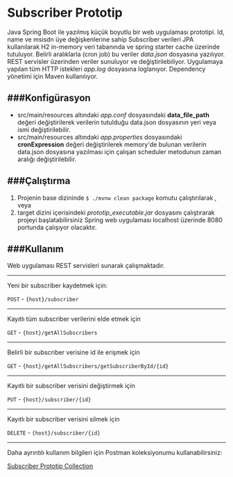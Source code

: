 # Subscriber Prototip

Java Spring Boot ile yazılmış küçük boyutlu bir web uygulaması prototipi. Id, name ve msisdn üye değişkenlerine sahip Subscriber verileri JPA kullanılarak H2 in-memory veri tabanında ve spring starter cache üzerinde tutuluyor. Belirli aralıklarla (cron job) bu veriler *data.json* dosyasına yazılıyor. REST servisler üzerinden veriler sunuluyor ve değiştirilebiliyor. Uygulamaya yapılan tüm HTTP istekleri *app.log* dosyasına loglanıyor. Dependency yönetimi için Maven kullanılıyor.

###Konfigürasyon
-------------

- src/main/resources altındaki *app.conf* dosyasındaki **data_file_path** değeri değiştirilerek verilerin tutulduğu data.json dosyasının yeri veya ismi değiştirilebilir.
- src/main/resources altındaki *app.properties* dosyasındaki **cronExpression** değeri değiştirilerek memory'de bulunan verilerin data.json dosyasına yazılması için çalışan scheduler metodunun zaman aralığı değiştirilebilir.

###Çalıştırma
------------

1. Projenin base dizininde `$ ./mvnw clean package` komutu çalıştırılarak , veya
2. target dizini içerisindeki *prototip_executable.jar* dosyasını çalıştırarak projeyi başlatabilirsiniz
Spring web uygulaması localhost üzerinde 8080 portunda çalışıyor olacaktır.


###Kullanım
----------
Web uygulaması REST servisleri sunarak çalışmaktadır. 

---

Yeni bir subscriber kaydetmek için:

`POST`  - `{host}/subscriber`

---

Kayıtlı tüm subscriber verilerini elde etmek için 

`GET`  - `{host}/getAllSubscribers`

---

Belirli bir subscriber verisine id ile erişmek için

`GET`  - `{host}/getAllSubscribers/getSubscriberById/{id}`

---

Kayıtlı bir subscriber verisini değiştirmek için

`PUT`  - `{host}/subscriber/{id}`

---

Kayıtlı bir subscriber verisini silmek için

`DELETE`  - `{host}/subscriber/{id}`

---

Daha ayrıntılı kullanım bilgileri için Postman koleksiyonumu kullanabilirsiniz:

[Subscriber Prototip Collection](https://www.getpostman.com/collections/8f2301b01106f82c42ab "Subscriber Prototip Collection")